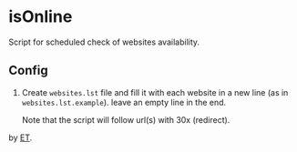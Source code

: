 isOnline
========

Script for scheduled check of websites availability.

## Config
1. Create ```websites.lst``` file and fill it with each website in a new line (as in ```websites.lst.example```). leave an empty line in the end.

    Note that the script will follow url(s) with 30x (redirect).

by [ET][ET].

[ET]: http://etcs.me
